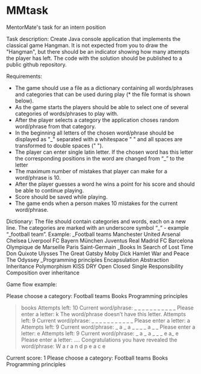 # MMtask
MentorMate's task for an intern position

Task description:
Create Java console application that implements the classical game Hangman. It is not expected from you to draw the "Hangman", but there should be an indicator showing how many attempts the player has left. The code with the solution should be published to a public github repository.

Requirements:
* The game should use a file as a dictionary containing all words/phrases and categories that can be used during play (* the file format is shown below).
* As the game starts the players should be able to select one of several categories of words/phrases to play with.
* After the player selects a category the application choses random word/phrase from that category.
* In the beginning all letters of the chosen word/phrase should be displayed as "_" separated with a whitespace " " and all spaces are transformed to double spaces (" ").
* The player can enter single latin letter. If the chosen word has this letter the corresponding positions in the word are changed from “_” to the letter
* The maximum number of mistakes that player can make for a word/phrase is 10.
* After the player guesses a word he wins a point for his score and should be able to continue playing.
* Score should be saved while playing.
* The game ends when a person makes 10 mistakes for the current word/phrase.

Dictionary:
The file should contain categories and words, each on a new line. The categories are marked with an underscore symbol “_” - example “_football team”.
Example:
_Football teams
Manchester United
Arsenal
Chelsea
Liverpool
FC Bayern München
Juventus
Real Madrid
FC Barcelona
Olympique de Marseille
Paris Saint-Germain
_Books
In Search of Lost Time
Don Quixote
Ulysses
The Great Gatsby
Moby Dick
Hamlet
War and Peace
The Odyssey
_Programming principles
Encapsulation
Abstraction
Inheritance
Polymorphism
KISS
DRY
Open Closed
Single Responsibility
Composition over inheritance

Game flow example:

Please choose a category:
Football teams
Books
Programming principles
>books
Attempts left: 10
Current word/phrase: _ _ _ _ _ _ _ _ _ _ _
Please enter a letter:
> k
The word/phrase doesn’t have this letter.
Attempts left: 9
Current word/phrase: _ _ _ _ _ _ _ _ _ _ _
Please enter a letter:
> a
Attempts left: 9
Current word/phrase: _ a _ a _ _ _ _ a _ _
Please enter a letter:
> e
Attempts left: 9
Current word/phrase: _ a _ a _ _ _ e a_ e
Please enter a letter:
....
Congratulations you have revealed the word/phrase:
W a r a n d p e a c e

Current score: 1
Please choose a category:
Football teams
Books
Programming principles
